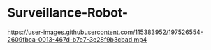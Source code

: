 # Surveillance-Robot-

https://user-images.githubusercontent.com/115383952/197526554-2609fbca-0013-467d-b7e7-3e28f9b3cbad.mp4

